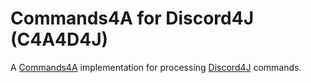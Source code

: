 Commands4A for Discord4J (C4A4D4J)
=====
A [Commands4A](https://github.com/phantamanta44/commands4a) implementation for processing [Discord4J](https://github.com/austinv11/Discord4J) commands.
